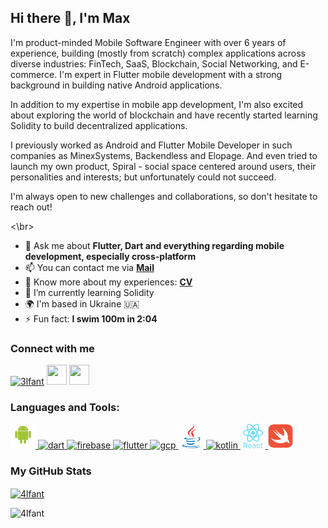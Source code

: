 ## Hi there 👋, I'm Max

I'm product-minded Mobile Software Engineer with over 6 years of experience, building (mostly from scratch) complex applications across diverse industries: FinTech, SaaS, Blockchain, Social Networking, and E-commerce.
I'm expert in Flutter mobile development with a strong background in building native Android applications.

In addition to my expertise in mobile app development, I'm also excited about exploring the world of blockchain and have recently started learning Solidity to build decentralized applications. 

I previously worked as Android and Flutter Mobile Developer in such companies as MinexSystems, Backendless and Elopage. And even tried to launch my own product, Spiral - social space centered around users, their personalities and interests; but unfortunately could not succeed.

I'm always open to new challenges and collaborations, so don't hesitate to reach out!

<\br>

- 💬 Ask me about **Flutter, Dart and everything regarding mobile development, especially cross-platform**
- 📫 You can contact me via **[Mail](mailto:4lfant@gmail.com)**
- 📄 Know more about my experiences: **[CV](https://cv.djinni.co/ef/14d691f0c05c73e592e060fd21dea0/CV._Max_Khobotin.pdf)**
- 🧠 I’m currently learning Solidity
- 🌍  I'm based in Ukraine 🇺🇦
- ⚡ Fun fact: **I swim 100m in 2:04**

### Connect with me
<p align="left">
<a href="https://linkedin.com/in/3lfant" target="blank"><img src="https://raw.githubusercontent.com/danielcranney/readme-generator/main/public/icons/socials/linkedin.svg" alt="3lfant" height="32" width="32" /></a>
<a href="https://www.github.com/4lfant" target="blank" rel="noreferrer"><img src="https://raw.githubusercontent.com/danielcranney/readme-generator/main/public/icons/socials/github.svg" width="32" height="32" /></a> 
<a href="mailto:4lfant@gmail.com" target="blank" rel="noreferrer"><img src="https://raw.githubusercontent.com/danielcranney/readme-generator/main/public/icons/socials/github.svg" width="32" height="32" /></a> 
</p>

### Languages and Tools:
<p align="left"> <a href="https://developer.android.com" target="_blank" rel="noreferrer"> <img src="https://raw.githubusercontent.com/devicons/devicon/master/icons/android/android-original-wordmark.svg" alt="android" width="40" height="40"/> </a> <a href="https://dart.dev" target="_blank" rel="noreferrer"> <img src="https://www.vectorlogo.zone/logos/dartlang/dartlang-icon.svg" alt="dart" width="40" height="40"/> </a> <a href="https://firebase.google.com/" target="_blank" rel="noreferrer"> <img src="https://www.vectorlogo.zone/logos/firebase/firebase-icon.svg" alt="firebase" width="40" height="40"/> </a> <a href="https://flutter.dev" target="_blank" rel="noreferrer"> <img src="https://www.vectorlogo.zone/logos/flutterio/flutterio-icon.svg" alt="flutter" width="40" height="40"/> </a> <a href="https://cloud.google.com" target="_blank" rel="noreferrer"> <img src="https://www.vectorlogo.zone/logos/google_cloud/google_cloud-icon.svg" alt="gcp" width="40" height="40"/> </a> <a href="https://www.java.com" target="_blank" rel="noreferrer"> <img src="https://raw.githubusercontent.com/devicons/devicon/master/icons/java/java-original.svg" alt="java" width="40" height="40"/> </a> <a href="https://kotlinlang.org" target="_blank" rel="noreferrer"> <img src="https://www.vectorlogo.zone/logos/kotlinlang/kotlinlang-icon.svg" alt="kotlin" width="40" height="40"/> </a> <a href="https://reactjs.org/" target="_blank" rel="noreferrer"> <img src="https://raw.githubusercontent.com/devicons/devicon/master/icons/react/react-original-wordmark.svg" alt="react" width="40" height="40"/> </a> <a href="https://developer.apple.com/swift/" target="_blank" rel="noreferrer"> <img src="https://raw.githubusercontent.com/devicons/devicon/master/icons/swift/swift-original.svg" alt="swift" width="40" height="40"/> </a> </p>

<!-- Most Used Languages <p><img align="left" src="https://github-readme-stats.vercel.app/api/top-langs?username=4lfant&show_icons=true&locale=en&layout=compact" alt="4lfant" /></p> -->

### My GitHub Stats
<a href="http://www.github.com/4lfant"><img align="center" src="https://github-readme-stats.vercel.app/api?username=4lfant&show_icons=true&locale=en" alt="4lfant" /></a>

<!-- Profile views -->
<p align="left"> <img src="https://komarev.com/ghpvc/?username=4lfant&label=Profile%20views&style=flat" alt="4lfant" /> </p>
